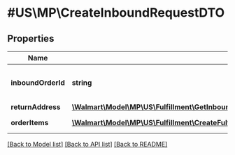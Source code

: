 # #US\MP\CreateInboundRequestDTO

## Properties

Name | Type | Description | Notes
------------ | ------------- | ------------- | -------------
**inboundOrderId** | **string** | Unique identifier used for shipments |
**returnAddress** | [**\Walmart\Model\MP\US\Fulfillment\GetInboundShipments200ResponsePayloadInnerReturnAddress**](GetInboundShipments200ResponsePayloadInnerReturnAddress.md) |  |
**orderItems** | [**\Walmart\Model\MP\US\Fulfillment\CreateFulfillmentRequestPayloadOrderItemsInner[]**](CreateFulfillmentRequestPayloadOrderItemsInner.md) | List of Order Items |


[[Back to Model list]](../) [[Back to API list]](../../Api/US/MP) [[Back to README]](../../README.md)
